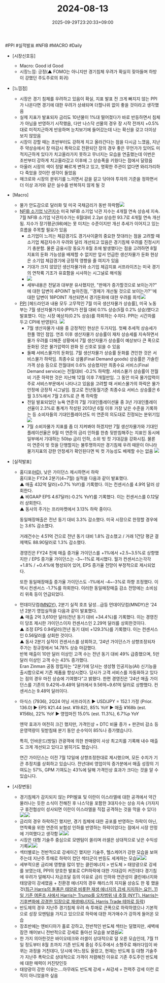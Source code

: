 ﻿---
title: "2024-08-13"
date: 2025-09-29T23:20:33+09:00
lastmod: 2025-10-02T20:04:57+09:00
type: docs
sidebar:
  open: true
weight: 6
---
<div style="display:none">
  <meta property="article:published_time" content="2025-09-29T14:20:33Z" />
  <meta property="article:modified_time" content="2025-10-02T11:04:57Z" />
</div>
#PPI #실적발표 #NFIB #MACRO #Daily 

- [시장신호등]
	- Macro: Good id Good
	- 시장느낌: 긍정(▲ FOMO는 아니지만 경기침체 우려가 확실히 잦아들며 하방이 강했던 주도주로의 회귀)

- [느낌점] 
	- 시장은 경기 침체를 우려하고 있음이 확실, 지표 발표 전 크게 빠지지 않는 PPI가 나온다면 경기에 대한 우려가 상쇄되며 더할나위 없이 좋을 것이라고 생각했음
	- 실제 지표가 발표되자 금리도 10년물이 1%대 떨어졌다가 바로 반등하면서 침체가 아님을 반영하기 시작했음, 다만 나스닥 선물의 경우 장 시작 전까지 +0.5%대로 미적지근하게 반응하며 눈치보기에 들어갔는데 나는 확신을 갖고 더이상 보지 않았음
	- 시장이 강할 때는 초반부터도 강하게 치고 올라간다는 점을 다시금 느꼈음, 지난주 약상승에서 장 마감시 폭락으로 전환되던 장의 경우 좋은 무언가가 있어도 미적지근하게 있다가 치고올라가지 못하고 무너지는 모습을 연출했는데 이번은 초반부터 강하게 치고올라갔고 이후에 그 상승폭을 키웠다는 점에서 달랐음
	- 아울러 시장의 색이 정말 빠르게 변하고 있고, 명확한 주관이 없다면 와리가리하다 죽었을 것이란 생각이 들었음
	- 매크로와 시장의 분위기를 느끼면서 감을 갈고 닦아야 투자의 기준을 정하면서 더 이상 과거와 같은 실수를 반복하지 않게 될 것

- [Macro]
	- 물가 안도감으로 달러화 및 미국 국채금리가 동반 하락함![](Pasted%20image%2020240814103705.png)
	- [NFIB 소기업 낙관지수](/industry-study/nfib-소기업-낙관지수/) 미국 NFIB 소기업 낙관 지수는 4개월 연속 상승세 지속. 7월 NFIB 소기업 낙관지수가는 6월대비 2.2pt 상승한 93.7로 4개월 연속 개선됨. 지수가 장기평균(98)에는 못 미치는 수준이지만 개선 추세가 이어지고 있는 흐름을 주목할 필요가 있음
		- 소기업이 느끼는 체감경기도 경기사이클의 중요한 잣대라는 점을 고려할 때 소기업 체감지수가 우려와 달리 개선되고 있음은 경기침체 우려를 진정시키기 충분함. 물론 금융시장 동요가 8월 초에 발생했다는 점을 고려하면 8월 지표의 둔화 가능성을 배제할 수 없지만 앞서 언급한 생산자물가 둔화 현상은 소기업 체감경기에 긍정적 영향을 줄 여지가 있음
		- 기대가 크지 않았던 생산자물가와 소기업 체감지표 서프라이즈는 미국 경기의 연착륙 기조가 유효함을 시사하는 시그널로 해석됨
		- ![](Pasted%20image%2020240813205743.png)
		- 세부내용은 전달과 대부분 유사했지만, "판매가 증가할것으로 보이는가?" 에 대한 답변이 4POINT 높아진점, ''경제가 개선될 것으로 보이는가?''에 대한 답변이 18POINT 개선되면서 경기둔화에 대한 우려를 희석![](Pasted%20image%2020240814111752.png)
	- [PPI](/industry-study/ppi/) [헤드라인과 내용 모두 고무적인 7월 미국 생산자물가 상승률], 미국 노동부는 7월 생산자물가지수(PPI)가 전월 대비 0.1% 상승(5월 0.2% 상승)했다고 발표했다. 이는 시장 예상치(0.2% 상승)를 하회하는 수치다. PPI는 시간차를 두고 CPI에 반영된다. ![](Pasted%20image%2020240813213339.png)
		- 7월 생산자물가 내용 중 긍정적인 현상은 두가지임. 첫째 추세적 상승세가 한풀 꺾인 점임. 연초 이후 생산자물가 상승률이 재차 상승세를 지속하면서 물가 우려를 더해준 상황에서 7월 생산자물가 상승률이 예상보다 큰 폭으로 둔화된 것은 물가압력이 완화 된 신호로 읽을 수 있음
		- 둘째 서비스물가의 둔화임. 7월 생산자물가 상승률 둔화를 견인한 것은 서비스물가 하락임. 최종수요 상품(Final Demand goods) 상승률은 가솔린 가격 상승 등으로 전월대비 0.6% 상승했지만 최종수요 서비스(Final Demand service)는 전월대비 -0.2% 하락함. 서비스물가 상승률이 전월비 기준 하락한 것은 지난해 12월 이후 7개월만임. 그 동안 미국 물가압력이 주로 서비스부문에서 나타나고 있음을 고려할 때 서비스물가의 하락은 물가안정에 긍정적 시그널임. 참고로 전년동월기준 최종수요 서비스 상승률은 6월 3.5%에서 7월 2.6%로 큰 폭 하락함
		- 전일 발표되었던 뉴욕 연준의 7월 기대인플레이션율 중 3년 기대인플레이션율이 2.3%로 통계가 작성된 2013년 6월 이후 가장 낮은 수준을 기록하는 등 소비자들의 기대인플레이션도 미 연준의 의도대로 진정되는 분위기임![](Pasted%20image%2020240814103504.png)
		-  7월 소비자물가 지표를 좀 더 지켜봐야 하겠지만 7월 생산자물가와 기대인플레이션율은 9월 미 연준의 금리 인하를 한층 뒷받침해주는 지표인 동시에 일부에서 기대하는 50bp 금리 인하, 소위 빗 컷 기대감을 강화시킴. 물론 미 연준이 빗 컷을 단행할지는 불투명하지만 경기침체 우려 때문이 아니라 물가지표의 강한 안정세가 확인된다면 빅 컷 가능성도 배제할 수는 없음
		![](Pasted%20image%2020240813213418.png)

- [실적발표]
	
	- 홈디포([HD](/company-analysis/hd/)), 낮은 가이던스 제시하면서 하락                                                                            
		홈디포는 FY24 2분기(4~7월) 실적을 다음과 같이 발표했다.   
		▲ 매출 432억 달러(+0.7% YoY)를 기록했다. 이는 컨센서스를 4.9억 달러 상회한다.   
		▲ 비GAAP EPS 4.67달러(-0.2% YoY)를 기록했다. 이는 컨센서스를 0.12달러 상회한다.   
		▲ 동사의 주가는 프리마켓에서 3.13% 하락 중이다.   
		
		동일매장매출은 전년 동기 대비 3.3% 감소했다. 미국 시장으로 한정할 경우에는 3.6% 감소했다.   
		
		거래건수는 4.51억 건으로 전년 동기 대비 1.8% 감소했고 / 거래 1건당 평균 결제액도 88.90달러로 1.3% 감소했다.   
		
		경영진은 FY24 전체 매출 증가율 가이던스를 +1%에서 +2.5~3.5%로 상향했지만 / EPS 증가율 가이던스는 -3~-1%로 제시했다. 월가 컨센서스는각각 +1.8% / +0.4%에 형성되어 있어, EPS 증가율 전망이 부정적으로 제시되었다.   
		
		또한 동일매장매출 증가율 가이던스도 -1%에서 -4~-3%로 하향 조정했다. 이 역시 컨센서스 -1.7%를 하회한다. 이러한 동일매장매출 감소 전망에는 소비심리 위축 등이 언급되었다.
	- 먼데이닷컴([MNDY](/company-analysis/mndy/)), 2분기 실적 호조 달성…급등 
		 먼데이닷컴(MNDY)은 ’24년 2분기 영업실적을 다음과 같이 발표했다.   
		 ▲ 매출 2억 3,610만 달러(전년 동기 대비 +34.4%)를 기록했다. 이는 경영진이 당초 제시한 가이던스이자 컨센서스인 2.29억 달러를 상회한것이다.   
		 ▲ 조정 EPS 0.94달러(전년 동기 대비 +129.3%)를 기록했다. 이는 컨센서스인 0.56달러를 상회한 것이다.   
		 ▲ 동사 2분기 실적이 컨센서스를 상회하고, ’24년 가이던스가 상향조정되자 주가는 정규장에서 14.78% 상승 마감했다.   
		 반복 매출이 10만 달러 이상인 고객 수는 전년 동기 대비 49% 급증했으며, 5만 달러 이상인 고객 수는 43% 증가했다.   
		 Eran Zinman 공동 창립자는 “2분기에 당사는 생성형 인공지능(AI) 신기능을 출시함으로써 기존 제품을 향상시켰다. 당사가 고객 서비스를 자동화하고 있다는 점의 경우 마진 상승에 기여했다”고 밝혔다.   한편 경영진은 ’24년 매출 가이던스를 기존의 9.42억~9.48억 달러에서 9.56억~9.61억 달러로 상향했다. 컨센서스는 9.48억 달러이다.
	- 아식스 (7936), 2Q24 어닝 서프라이즈
		▶️ USD/JPY = 152.1 가정 (Prior. 136.0)
		▶️ EPS ¥21.44 (est. ¥19.62), 85% YoY
		▶️ 매출 ¥168b (est. ¥156b), 22% YoY
		▶️ 영업마진 15.0% (est. 11.3%), 6.7%p YoY
		
		엔약 효과가 여전히 크긴 했지만, 가격인상 + DTC 비율 증가 + 판관비 감소 등 운영역량이 뒷받침돼 분기 동안 순수익이 85%나 증가했습니다. 
		
		특히, 인바운드(방일) 관광객에 의한 판매량이 사상 최고치를 기록해 내수 매출도 크게 개선되고 있다고 밝히기도 했습니다.
		
		연간 가이던스는 이전 7월 12일에 상향조정한대로 제시했으며, 모든 수치가 기관 추정치를 상회하고 있습니다. 전년대비 영업이익 증가분에서 매출 성장의 기여도는 57%, GPM 기여도는 43%에 달해 가격인상 효과가 크다는 것을 알 수 있습니다.

- [시장변동]
	- 경기침체가 감지되지 않는 PPI발표 및 이란이 이스라엘에 대한 공격에서 약간 물러나는 듯한 소식이 전해진 후 나스닥을 포함한 3대지수는 상승 지속 (가자지구 휴전협상이 성사되면 이란이 이스라엘을 직접 공격하는 것을 막을 수 있다) ![](Pasted%20image%2020240814112203.png)![](Pasted%20image%2020240814110054.png)
	- 금리의 경우 하락하긴 했지만, 경기 침체에 대한 공포를 반영하는 하락이 아닌, 연착륙을 위한 연준의 보험성 인하를 반영하는 하락이었다는 점에서 시장 안정에 기여했다고 생각함 ![](Pasted%20image%2020240814111540.png)![](Pasted%20image%2020240814111554.png)
	- 시장은 대형 기술주 중심으로 모멘텀이 쏠리며 러셀은 상대적으로 낮은 수익성 기록![](Pasted%20image%2020240814110209.png)![](Pasted%20image%2020240814110240.png)
	- 섹터별로는 전반적으로 강세이긴 했지만 기술주, 헬스케어가 강한 모습을 보여주는데 지난주 투매로 하락이 컸던 섹터군이 반등도 세게하는 모습![](Pasted%20image%2020240814113913.png)![](Pasted%20image%2020240814110504.png)
	- 세부적으론 금리에 영향을 많이 받는 클린에너지 > 반도체 > 태양광으로 강세를 보였는데, PPI의 양호한 발표로 CPI하락에 대한 기대감이 커진데다 경기침에 우려가 덜해지니 자금조달 등의 이유로 금리 인하와 연관성이 클린에너지와 태양광이 강세였음 + 친환경 에너지의 경우 해리스의 지지율 상승도 한 몫 했을 것([최근 Harris의 돌풍은 태양광 비롯한 재생 에너지의 강세 지지하는 요인. 11일 기준 여론조 사에서 Harris는 Trump를 오차범위 내 추월 (NYT). Harris는 기후변화에 강경한 입장으로 재생에너지도 Harris Trade 테마로 등락](24.8월_2주_신한투자증권_간행물_주간동향.pdf#page=8&selection=95,0,158,2&color=yellow))
	- 반도체의 경우 지난주 경기침체 우려 속 투매로 큰폭으로 하락하였으나 기본적으로 성장 모멘텀을 가지고 있으므로 하락에 대한 저가매수가 강하게 들어온 모습
	- 장초반에는 엔비디아가 홀로 강하고, 전반적인 반도체 섹터는 덜했지만, 새벽에 잠깐 깨어보니 전반적으로 강세로 돌아선 모습을 보였음![](Pasted%20image%2020240814110431.png)
	- 한 가지 의아한것은 바이오테크와 러셀이 상대적으로 덜 오른 모습인데, 7월 11일 정도부터 8월 초까지 기존 반도체 중심 주도주에서 소형주로 패러다임이 바뀌는 과정을 거친데다, 당시에 어느정도 올랐고, 현재는 반도체 등 대형 기술주가 지난주 폭락으로 상대적으로 가격이 저렴해진 이유로 기존 주도주인 반도체에 대한 매력이 커진탓인듯
	- 태양광이 강한 이유는....아무래도 반도체 강세 = AI강세 = 전력주 강세 이런 로직이 아니었을까 싶음
